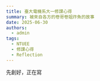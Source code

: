 ```yaml
---
title: 臺大電機系大一修課心得
summary: 被來自各方的卷哥卷姐炸魚的故事
date: 2025-06-30
authors:
  - admin
tags:
  - NTUEE
  - 修課心得
  - Reflection
---
```


先創好，正在寫
